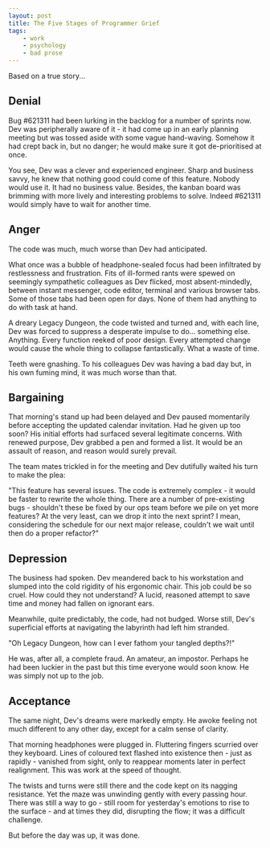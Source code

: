 ```yaml
---
layout: post
title: The Five Stages of Programmer Grief
tags:
    - work
    - psychology
    - bad prose
---
```


Based on a true story...

## Denial

Bug #621311 had been lurking in the backlog for a number of sprints now. Dev was peripherally aware of it - it had come up in an early planning meeting but was tossed aside with some vague hand-waving. Somehow it had crept back in, but no danger; he would make sure it got de-prioritised at once.

You see, Dev was a clever and experienced engineer. Sharp and business savvy, he knew that nothing good could come of this feature. Nobody would use it. It had no business value. Besides, the kanban board was brimming with more lively and interesting problems to solve. Indeed #621311 would simply have to wait for another time.

## Anger

The code was much, much worse than Dev had anticipated.

What once was a bubble of headphone-sealed focus had been infiltrated by restlessness and frustration. Fits of ill-formed rants were spewed on seemingly sympathetic colleagues as Dev flicked, most absent-mindedly, between instant messenger, code editor, terminal and various browser tabs. Some of those tabs had been open for days. None of them had anything to do with task at hand.

A dreary Legacy Dungeon, the code twisted and turned and, with each line, Dev was forced to suppress a desperate impulse to do... something else. Anything. Every function reeked of poor design. Every attempted change would cause the whole thing to collapse fantastically. What a waste of time.

Teeth were gnashing. To his colleagues Dev was having a bad day but, in his own fuming mind, it was much worse than that.

## Bargaining

That morning's stand up had been delayed and Dev paused momentarily before accepting the updated calendar invitation. Had he given up too soon? His initial efforts had surfaced several legitimate concerns. With renewed purpose, Dev grabbed a pen and formed a list. It would be an assault of reason, and reason would surely prevail.

The team mates trickled in for the meeting and Dev dutifully waited his turn to make the plea:

"This feature has several issues. The code is extremely complex - it would be faster to rewrite the whole thing. There are a number of pre-existing bugs - shouldn't these be fixed by our ops team before we pile on yet more features? At the very least, can we drop it into the next sprint? I mean, considering the schedule for our next major release, couldn't we wait until then do a proper refactor?"

## Depression

The business had spoken. Dev meandered back to his workstation and slumped into the cold rigidity of his ergonomic chair. This job could be so cruel. How could they not understand? A lucid, reasoned attempt to save time and money had fallen on ignorant ears.

Meanwhile, quite predictably, the code, had not budged. Worse still, Dev's superficial efforts at navigating the labyrinth had left him stranded.

"Oh Legacy Dungeon, how can I ever fathom your tangled depths?!"

He was, after all, a complete fraud. An amateur, an impostor. Perhaps he had been luckier in the past but this time everyone would soon know. He was simply not up to the job.

## Acceptance

The same night, Dev's dreams were markedly empty. He awoke feeling not much different to any other day, except for a calm sense of clarity.

That morning headphones were plugged in. Fluttering fingers scurried over they keyboard. Lines of coloured text flashed into existence then - just as rapidly - vanished from sight, only to reappear moments later in perfect realignment. This was work at the speed of thought.

The twists and turns were still there and the code kept on its nagging resistance. Yet the maze was unwinding gently with every passing hour. There was still a way to go - still room for yesterday's emotions to rise to the surface - and at times they did, disrupting the flow; it was a difficult challenge.

But before the day was up, it was done.
